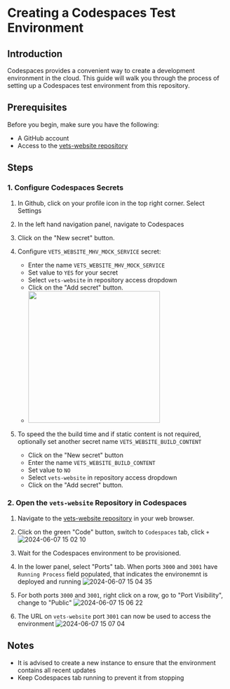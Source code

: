 # Creating a Codespaces Test Environment

## Introduction
Codespaces provides a convenient way to create a development environment in the cloud. This guide will walk you through the process of setting up a Codespaces test environment from this repository.

## Prerequisites
Before you begin, make sure you have the following:
- A GitHub account
- Access to the [vets-website repository](https://github.com/department-of-veterans-affairs/vets-website) 

## Steps


### 1. Configure Codespaces Secrets
1. In Github, click on your profile icon in the top right corner. Select Settings
2. In the left hand navigation panel, navigate to Codespaces
3. Click on the "New secret" button.
4. Configure `VETS_WEBSITE_MHV_MOCK_SERVICE` secret:
   - Enter the name `VETS_WEBSITE_MHV_MOCK_SERVICE`
   - Set value to  `YES` for your secret
   - Select `vets-website` in repository access dropdown
   - Click on the "Add secret" button.
   - <img width="300" src="https://github.com/user-attachments/assets/caab09ec-43a8-4751-9bea-e693336162d7" />

6. To speed the the build time and if static content is not required, optionally set another secret name `VETS_WEBSITE_BUILD_CONTENT`
   - Click on the "New secret" button
   - Enter the name `VETS_WEBSITE_BUILD_CONTENT`
   - Set value to  `NO`
   - Select `vets-website` in repository access dropdown
   - Click on the "Add secret" button.

### 2. Open the `vets-website` Repository in Codespaces
1. Navigate to the [vets-website repository](https://github.com/department-of-veterans-affairs/vets-website) in your web browser.
2. Click on the green "Code" button, switch to `Codespaces` tab, click `+`
![2024-06-07 15 02 10](https://github.com/department-of-veterans-affairs/va.gov-team/assets/87077843/abe668fa-bfc8-486f-aaef-0fd06cd6e3c2)


3. Wait for the Codespaces environment to be provisioned.
4. In the lower panel, select "Ports" tab. When ports `3000` and `3001` have `Running Process` field populated, that indicates
   the environemnt is deployed and running
![2024-06-07 15 04 35](https://github.com/department-of-veterans-affairs/va.gov-team/assets/87077843/056a4264-09d8-4d00-b949-aa03bdf64d35)


5. For both ports `3000` and `3001`, right click on a row, go to "Port Visibility", change to "Public"
![2024-06-07 15 06 22](https://github.com/department-of-veterans-affairs/va.gov-team/assets/87077843/e8acbf21-dd34-4068-aa24-6ab52b0d5cac)


6. The URL on `vets-website` port `3001` can now be used to access the environment
![2024-06-07 15 07 04](https://github.com/department-of-veterans-affairs/va.gov-team/assets/87077843/7e3c9c07-6887-4d79-b3c0-b150422d541d)



## Notes
- It is advised to create a new instance to ensure that the environment contains all recent updates
- Keep Codespaces tab running to prevent it from stopping
